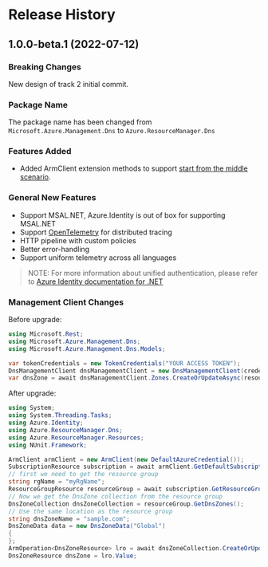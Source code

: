 # Release History

## 1.0.0-beta.1 (2022-07-12)

### Breaking Changes

New design of track 2 initial commit.

### Package Name

The package name has been changed from `Microsoft.Azure.Management.Dns` to `Azure.ResourceManager.Dns`

### Features Added

- Added ArmClient extension methods to support [start from the middle scenario](https://github.com/Azure/azure-sdk-for-net/tree/main/sdk/resourcemanager/Azure.ResourceManager#managing-existing-resources-by-id).

### General New Features

* Support MSAL.NET, Azure.Identity is out of box for supporting MSAL.NET
* Support [OpenTelemetry](https://opentelemetry.io/) for distributed tracing
* HTTP pipeline with custom policies
* Better error-handling
* Support uniform telemetry across all languages
> NOTE: For more information about unified authentication, please refer to [Azure Identity documentation for .NET](https://docs.microsoft.com/dotnet/api/overview/azure/identity-readme?view=azure-dotnet)

### Management Client Changes

Before upgrade:

``` c#
using Microsoft.Rest;
using Microsoft.Azure.Management.Dns;
using Microsoft.Azure.Management.Dns.Models;
```

``` c#
var tokenCredentials = new TokenCredentials("YOUR ACCESS TOKEN");
DnsManagementClient dnsManagementClient = new DnsManagementClient(credentials);
var dnsZone = await dnsManagementClient.Zones.CreateOrUpdateAsync(resourceGroupName, dnsZoneName, zone);
```

After upgrade:

```C# Snippet:Manage_DnsZones_Namespaces
using System;
using System.Threading.Tasks;
using Azure.Identity;
using Azure.ResourceManager.Dns;
using Azure.ResourceManager.Resources;
using NUnit.Framework;
```

```C# Snippet:Managing_DnsZones_CreateADnsZones
ArmClient armClient = new ArmClient(new DefaultAzureCredential());
SubscriptionResource subscription = await armClient.GetDefaultSubscriptionAsync();
// first we need to get the resource group
string rgName = "myRgName";
ResourceGroupResource resourceGroup = await subscription.GetResourceGroups().GetAsync(rgName);
// Now we get the DnsZone collection from the resource group
DnsZoneCollection dnsZoneCollection = resourceGroup.GetDnsZones();
// Use the same location as the resource group
string dnsZoneName = "sample.com";
DnsZoneData data = new DnsZoneData("Global")
{
};
ArmOperation<DnsZoneResource> lro = await dnsZoneCollection.CreateOrUpdateAsync(WaitUntil.Completed, dnsZoneName, data);
DnsZoneResource dnsZone = lro.Value;
```